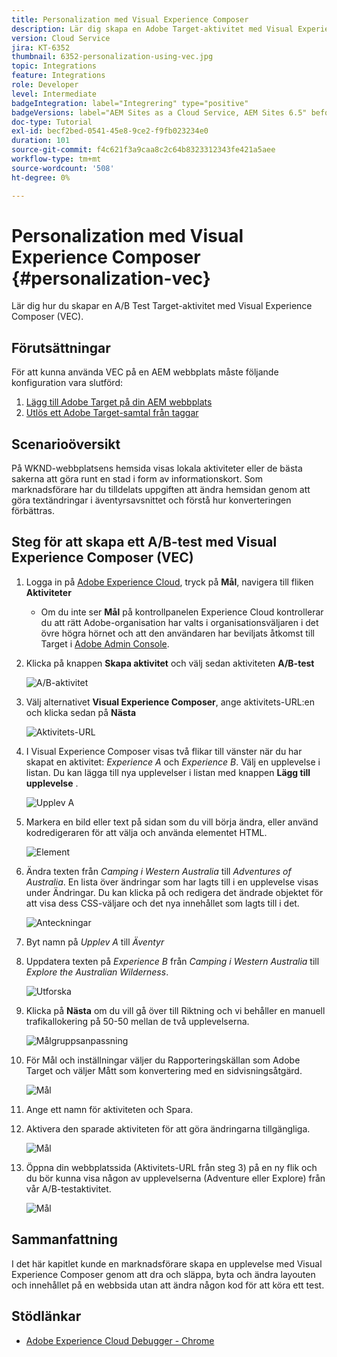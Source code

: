 ```yaml
---
title: Personalization med Visual Experience Composer
description: Lär dig skapa en Adobe Target-aktivitet med Visual Experience Composer.
version: Cloud Service
jira: KT-6352
thumbnail: 6352-personalization-using-vec.jpg
topic: Integrations
feature: Integrations
role: Developer
level: Intermediate
badgeIntegration: label="Integrering" type="positive"
badgeVersions: label="AEM Sites as a Cloud Service, AEM Sites 6.5" before-title="false"
doc-type: Tutorial
exl-id: becf2bed-0541-45e8-9ce2-f9fb023234e0
duration: 101
source-git-commit: f4c621f3a9caa8c2c64b8323312343fe421a5aee
workflow-type: tm+mt
source-wordcount: '508'
ht-degree: 0%

---
```


# Personalization med Visual Experience Composer {#personalization-vec}

Lär dig hur du skapar en A/B Test Target-aktivitet med Visual Experience Composer (VEC).

## Förutsättningar

För att kunna använda VEC på en AEM webbplats måste följande konfiguration vara slutförd:

1. [Lägg till Adobe Target på din AEM webbplats](./add-target-launch-extension.md)
1. [Utlös ett Adobe Target-samtal från taggar](./load-and-fire-target.md)

## Scenarioöversikt

På WKND-webbplatsens hemsida visas lokala aktiviteter eller de bästa sakerna att göra runt en stad i form av informationskort. Som marknadsförare har du tilldelats uppgiften att ändra hemsidan genom att göra textändringar i äventyrsavsnittet och förstå hur konverteringen förbättras.

## Steg för att skapa ett A/B-test med Visual Experience Composer (VEC)

1. Logga in på [Adobe Experience Cloud](https://experience.adobe.com/), tryck på __Mål__, navigera till fliken __Aktiviteter__

   + Om du inte ser __Mål__ på kontrollpanelen Experience Cloud kontrollerar du att rätt Adobe-organisation har valts i organisationsväljaren i det övre högra hörnet och att den användaren har beviljats åtkomst till Target i [Adobe Admin Console](https://adminconsole.adobe.com/).

1. Klicka på knappen **Skapa aktivitet** och välj sedan aktiviteten **A/B-test**

   ![A/B-aktivitet](assets/ab-target-activity.png)

1. Välj alternativet **Visual Experience Composer**, ange aktivitets-URL:en och klicka sedan på **Nästa**

   ![Aktivitets-URL](assets/ab-test-url.png)

1. I Visual Experience Composer visas två flikar till vänster när du har skapat en aktivitet: *Experience A* och *Experience B*. Välj en upplevelse i listan. Du kan lägga till nya upplevelser i listan med knappen **Lägg till upplevelse** .

   ![Upplev A](assets/experience.png)

1. Markera en bild eller text på sidan som du vill börja ändra, eller använd kodredigeraren för att välja och använda elementet HTML.

   ![Element](assets/select-element.png)

1. Ändra texten från *Camping i Western Australia* till *Adventures of Australia*. En lista över ändringar som har lagts till i en upplevelse visas under Ändringar. Du kan klicka på och redigera det ändrade objektet för att visa dess CSS-väljare och det nya innehållet som lagts till i det.

   ![Anteckningar](assets/adventures.png)

1. Byt namn på *Upplev A* till *Äventyr*
1. Uppdatera texten på *Experience B* från *Camping i Western Australia* till *Explore the Australian Wilderness*.

   ![Utforska](assets/explore.png)

1. Klicka på **Nästa** om du vill gå över till Riktning och vi behåller en manuell trafikallokering på 50-50 mellan de två upplevelserna.

   ![Målgruppsanpassning](assets/targeting.png)

1. För Mål och inställningar väljer du Rapporteringskällan som Adobe Target och väljer Mått som konvertering med en sidvisningsåtgärd.

   ![Mål](assets/goals.png)

1. Ange ett namn för aktiviteten och Spara.
1. Aktivera den sparade aktiviteten för att göra ändringarna tillgängliga.

   ![Mål](assets/activate.png)

1. Öppna din webbplatssida (Aktivitets-URL från steg 3) på en ny flik och du bör kunna visa någon av upplevelserna (Adventure eller Explore) från vår A/B-testaktivitet.

   ![Mål](assets/publish.png)

## Sammanfattning

I det här kapitlet kunde en marknadsförare skapa en upplevelse med Visual Experience Composer genom att dra och släppa, byta och ändra layouten och innehållet på en webbsida utan att ändra någon kod för att köra ett test.

## Stödlänkar

+ [Adobe Experience Cloud Debugger - Chrome](https://chrome.google.com/webstore/detail/adobe-experience-platform/bfnnokhpnncpkdmbokanobigaccjkpob)
